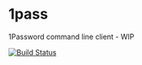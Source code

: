 1pass
=====

1Password command line client - WIP

[![Build Status](https://travis-ci.org/dlokesh/1pass.png)](https://travis-ci.org/dlokesh/1pass)
